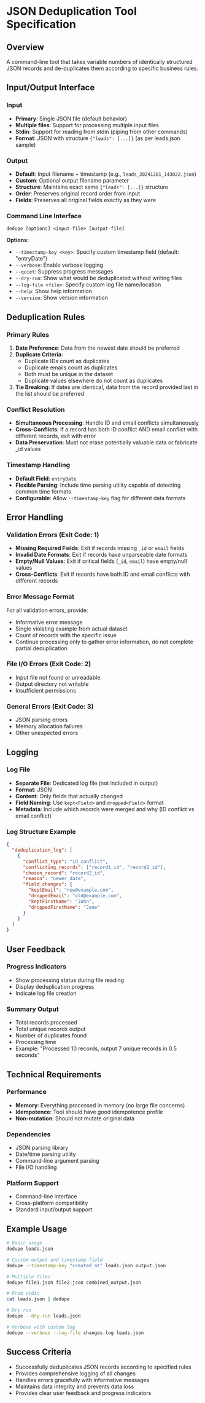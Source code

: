 # JSON Deduplication Tool Specification

## Overview
A command-line tool that takes variable numbers of identically structured JSON records and de-duplicates them according to specific business rules.

## Input/Output Interface

### Input
- **Primary**: Single JSON file (default behavior)
- **Multiple files**: Support for processing multiple input files
- **Stdin**: Support for reading from stdin (piping from other commands)
- **Format**: JSON with structure `{"leads": [...]}` (as per leads.json sample)

### Output
- **Default**: Input filename + timestamp (e.g., `leads_20241201_143022.json`)
- **Custom**: Optional output filename parameter
- **Structure**: Maintains exact same `{"leads": [...]}` structure
- **Order**: Preserves original record order from input
- **Fields**: Preserves all original fields exactly as they were

### Command Line Interface
```
dedupe [options] <input-file> [output-file]
```

**Options:**
- `--timestamp-key <key>`: Specify custom timestamp field (default: "entryDate")
- `--verbose`: Enable verbose logging
- `--quiet`: Suppress progress messages
- `--dry-run`: Show what would be deduplicated without writing files
- `--log-file <file>`: Specify custom log file name/location
- `--help`: Show help information
- `--version`: Show version information

## Deduplication Rules

### Primary Rules
1. **Date Preference**: Data from the newest date should be preferred
2. **Duplicate Criteria**: 
   - Duplicate IDs count as duplicates
   - Duplicate emails count as duplicates
   - Both must be unique in the dataset
   - Duplicate values elsewhere do not count as duplicates
3. **Tie Breaking**: If dates are identical, data from the record provided last in the list should be preferred

### Conflict Resolution
- **Simultaneous Processing**: Handle ID and email conflicts simultaneously
- **Cross-Conflicts**: If a record has both ID conflict AND email conflict with different records, exit with error
- **Data Preservation**: Must not erase potentially valuable data or fabricate _id values

### Timestamp Handling
- **Default Field**: `entryDate`
- **Flexible Parsing**: Include time parsing utility capable of detecting common time formats
- **Configurable**: Allow `--timestamp-key` flag for different data formats

## Error Handling

### Validation Errors (Exit Code: 1)
- **Missing Required Fields**: Exit if records missing `_id` or `email` fields
- **Invalid Date Formats**: Exit if records have unparseable date formats
- **Empty/Null Values**: Exit if critical fields (`_id`, `email`) have empty/null values
- **Cross-Conflicts**: Exit if records have both ID and email conflicts with different records

### Error Message Format
For all validation errors, provide:
- Informative error message
- Single violating example from actual dataset
- Count of records with the specific issue
- Continue processing only to gather error information, do not complete partial deduplication

### File I/O Errors (Exit Code: 2)
- Input file not found or unreadable
- Output directory not writable
- Insufficient permissions

### General Errors (Exit Code: 3)
- JSON parsing errors
- Memory allocation failures
- Other unexpected errors

## Logging

### Log File
- **Separate File**: Dedicated log file (not included in output)
- **Format**: JSON
- **Content**: Only fields that actually changed
- **Field Naming**: Use `kept<Field>` and `dropped<Field>` format
- **Metadata**: Include which records were merged and why (ID conflict vs email conflict)

### Log Structure Example
```json
{
  "deduplication_log": [
    {
      "conflict_type": "id_conflict",
      "conflicting_records": ["record1_id", "record2_id"],
      "chosen_record": "record2_id",
      "reason": "newer_date",
      "field_changes": {
        "keptEmail": "new@example.com",
        "droppedEmail": "old@example.com",
        "keptFirstName": "John",
        "droppedFirstName": "Jane"
      }
    }
  ]
}
```

## User Feedback

### Progress Indicators
- Show processing status during file reading
- Display deduplication progress
- Indicate log file creation

### Summary Output
- Total records processed
- Total unique records output
- Number of duplicates found
- Processing time
- Example: "Processed 10 records, output 7 unique records in 0.5 seconds"

## Technical Requirements

### Performance
- **Memory**: Everything processed in memory (no large file concerns)
- **Idempotence**: Tool should have good idempotence profile
- **Non-mutation**: Should not mutate original data

### Dependencies
- JSON parsing library
- Date/time parsing utility
- Command-line argument parsing
- File I/O handling

### Platform Support
- Command-line interface
- Cross-platform compatibility
- Standard input/output support

## Example Usage

```bash
# Basic usage
dedupe leads.json

# Custom output and timestamp field
dedupe --timestamp-key "created_at" leads.json output.json

# Multiple files
dedupe file1.json file2.json combined_output.json

# From stdin
cat leads.json | dedupe

# Dry run
dedupe --dry-run leads.json

# Verbose with custom log
dedupe --verbose --log-file changes.log leads.json
```

## Success Criteria
- Successfully deduplicates JSON records according to specified rules
- Provides comprehensive logging of all changes
- Handles errors gracefully with informative messages
- Maintains data integrity and prevents data loss
- Provides clear user feedback and progress indicators
